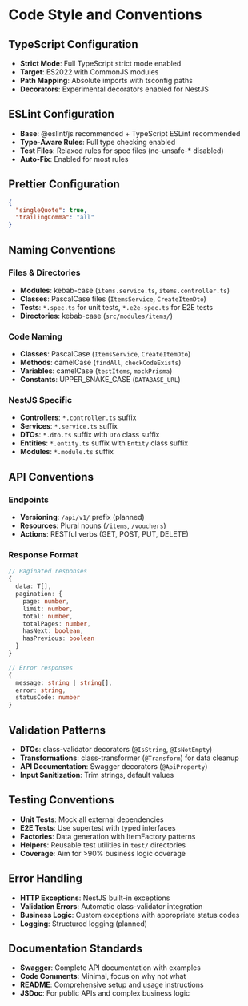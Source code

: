 # Code Style and Conventions

## TypeScript Configuration
- **Strict Mode**: Full TypeScript strict mode enabled
- **Target**: ES2022 with CommonJS modules
- **Path Mapping**: Absolute imports with tsconfig paths
- **Decorators**: Experimental decorators enabled for NestJS

## ESLint Configuration
- **Base**: @eslint/js recommended + TypeScript ESLint recommended
- **Type-Aware Rules**: Full type checking enabled
- **Test Files**: Relaxed rules for spec files (no-unsafe-* disabled)
- **Auto-Fix**: Enabled for most rules

## Prettier Configuration
```json
{
  "singleQuote": true,
  "trailingComma": "all"
}
```

## Naming Conventions

### Files & Directories
- **Modules**: kebab-case (`items.service.ts`, `items.controller.ts`)
- **Classes**: PascalCase files (`ItemsService`, `CreateItemDto`)
- **Tests**: `*.spec.ts` for unit tests, `*.e2e-spec.ts` for E2E tests
- **Directories**: kebab-case (`src/modules/items/`)

### Code Naming
- **Classes**: PascalCase (`ItemsService`, `CreateItemDto`)
- **Methods**: camelCase (`findAll`, `checkCodeExists`)
- **Variables**: camelCase (`testItems`, `mockPrisma`)  
- **Constants**: UPPER_SNAKE_CASE (`DATABASE_URL`)

### NestJS Specific
- **Controllers**: `*.controller.ts` suffix
- **Services**: `*.service.ts` suffix  
- **DTOs**: `*.dto.ts` suffix with `Dto` class suffix
- **Entities**: `*.entity.ts` suffix with `Entity` class suffix
- **Modules**: `*.module.ts` suffix

## API Conventions

### Endpoints
- **Versioning**: `/api/v1/` prefix (planned)
- **Resources**: Plural nouns (`/items`, `/vouchers`)
- **Actions**: RESTful verbs (GET, POST, PUT, DELETE)

### Response Format
```typescript
// Paginated responses
{
  data: T[],
  pagination: {
    page: number,
    limit: number,
    total: number,
    totalPages: number,
    hasNext: boolean,
    hasPrevious: boolean
  }
}

// Error responses
{
  message: string | string[],
  error: string,
  statusCode: number
}
```

## Validation Patterns
- **DTOs**: class-validator decorators (`@IsString`, `@IsNotEmpty`)
- **Transformations**: class-transformer (`@Transform`) for data cleanup
- **API Documentation**: Swagger decorators (`@ApiProperty`)
- **Input Sanitization**: Trim strings, default values

## Testing Conventions
- **Unit Tests**: Mock all external dependencies
- **E2E Tests**: Use supertest with typed interfaces
- **Factories**: Data generation with ItemFactory patterns
- **Helpers**: Reusable test utilities in `test/` directories
- **Coverage**: Aim for >90% business logic coverage

## Error Handling
- **HTTP Exceptions**: NestJS built-in exceptions
- **Validation Errors**: Automatic class-validator integration  
- **Business Logic**: Custom exceptions with appropriate status codes
- **Logging**: Structured logging (planned)

## Documentation Standards
- **Swagger**: Complete API documentation with examples
- **Code Comments**: Minimal, focus on why not what
- **README**: Comprehensive setup and usage instructions
- **JSDoc**: For public APIs and complex business logic